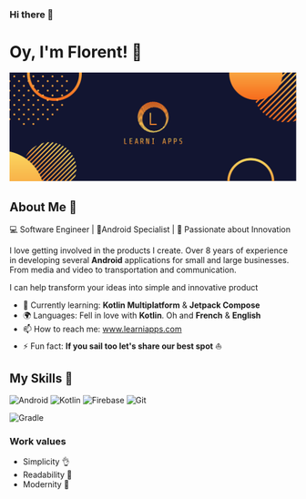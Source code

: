 ### Hi there 👋

<!--
**FlorentDambreville/FlorentDambreville** is a ✨ _special_ ✨ repository because its `README.md` (this file) appears on your GitHub profile.

Here are some ideas to get you started:

- 🔭 I’m currently working on ...
- 🌱 I’m currently learning ...
- 👯 I’m looking to collaborate on ...
- 🤔 I’m looking for help with ...
- 💬 Ask me about ...
- 📫 How to reach me: ...
- 😄 Pronouns: ...
- ⚡ Fun fact: ...
-->

# Oy, I'm Florent! 🌊

![Banner Image](https://github.com/FlorentDambreville/FlorentDambreville/blob/main/banner.png)

## About Me 🚀

💻 Software Engineer | 📱Android Specialist | 🚀 Passionate about Innovation

I love getting involved in the products I create. 
Over 8 years of experience in developing several **Android** applications for small and large businesses. From media and video to transportation and communication. 

I can help transform your ideas into simple and innovative product


- 🌱 Currently learning: **Kotlin Multiplatform** & **Jetpack Compose**
- 🌍 Languages: Fell in love with **Kotlin**. Oh and **French** & **English**
- 📫 How to reach me: www.learniapps.com
- ⚡ Fun fact: **If you sail too let's share our best spot** ⛵️

## My Skills 🧠
![Android](https://img.shields.io/badge/Android-3DDC84?style=for-the-badge&logo=android&logoColor=white)
![Kotlin](https://img.shields.io/badge/Kotlin-B125EA&style=for-the-badge&logo=kotlin&logoColor=white)
![Firebase](https://img.shields.io/badge/firebase-ffca28?style=for-the-badge&logo=firebase&logoColor=black)
![Git](https://img.shields.io/badge/GIT-E44C30?style=for-the-badge&logo=git&logoColor=white)

![Gradle](https://img.shields.io/badge/gradle-02303A?style=for-the-badge&logo=gradle&logoColor=white)

### Work values
- Simplicity 👌
- Readability 📖
- Modernity 🚀

<!--
## Featured Projects 💻

### [Project 1 Title](project_1_link)

![Project 1 Screenshot](project_1_screenshot_url)

**[Project 1 Title]** is a **[brief project description]** built with **[technologies used]**. This project demonstrates my ability to **[skills demonstrated by the project]**. You can check out the repository [here](project_1_repository_link).

### [Project 2 Title](project_2_link)

![Project 2 Screenshot](project_2_screenshot_url)

**[Project 2 Title]** is a **[brief project description]** built with **[technologies used]**. This project showcases my skills in **[skills demonstrated by the project]**. You can check out the repository [here](project_2_repository_link).
-->


